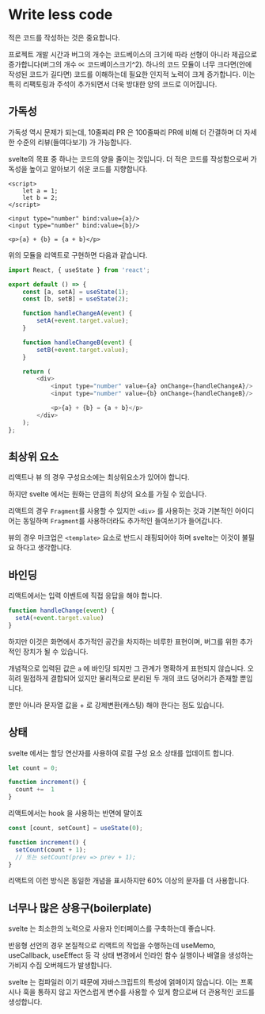 # Write less code
적은 코드를 작성하는 것은 중요합니다. 

프로젝트 개발 시간과 버그의 개수는 코드베이스의 크기에 따라 선형이 아니라 제곱으로 증가합니다(버그의 개수 ∝ 코드베이스크기^2).
하나의 코드 모듈이 너무 크다면(안에 작성된 코드가 길다면) 코드를 이해하는데 필요한 인지적 노력이 크게 증가합니다.
이는 특히 리팩토링과 주석이 추가되면서 더욱 방대한 양의 코드로 이어집니다.

## 가독성
가독성 역시 문제가 되는데, 10줄짜리 PR 은 100줄짜리 PR에 비해 더 간결하며 더 자세한 수준의 리뷰(들여다보기) 가 가능합니다.

svelte의 목표 중 하나는 코드의 양을 줄이는 것입니다.
더 적은 코드를 작성함으로써 가독성을 높이고 알아보기 쉬운 코드를 지향합니다.

```sveltehtml
<script>
    let a = 1;
    let b = 2;
</script>

<input type="number" bind:value={a}/>
<input type="number" bind:value={b}/>

<p>{a} + {b} = {a + b}</p>
```

위의 모듈을 리액트로 구현하면 다음과 같습니다.
```js
import React, { useState } from 'react';

export default () => {
    const [a, setA] = useState(1);
    const [b, setB] = useState(2);

    function handleChangeA(event) {
        setA(+event.target.value);
    }

    function handleChangeB(event) {
        setB(+event.target.value);
    }

    return (
        <div>
            <input type="number" value={a} onChange={handleChangeA}/>
            <input type="number" value={b} onChange={handleChangeB}/>

            <p>{a} + {b} = {a + b}</p>
        </div>
    );
};
```

## 최상위 요소
리액트나 뷰 의 경우 구성요소에는 최상위요소가 있어야 합니다. 

하지만 svelte 에서는 원화는 만큼의 최상의 요소를 가질 수 있습니다.

리액트의 경우 `Fragment`를 사용할 수 있지만 `<div>` 를 사용하는 것과 기본적인 아이디어는 동일하며 `Fragment`를 사용하더라도 추가적인 들여쓰기가 들어갑니다.

뷰의 경우 마크업은 `<template>` 요소로 반드시 래핑되어야 하며 svelte는 이것이 불필요 하다고 생각합니다.

## 바인딩
리액트에서는 입력 이벤트에 직접 응답을 해야 합니다.
```js
function handleChange(event) {
  setA(+event.target.value)
}
```

하지만 이것은 화면에서 추가적인 공간을 차지하는 비루한 표현이며, 버그를 위한 추가적인 장치가 될 수 있습니다.

개념적으로 입력된 값은 `a` 에 바인딩 되지만 그 관계가 명확하게 표현되지 않습니다. 
오히려 밀접하게 결합되어 있지만 물리적으로 분리된 두 개의 코드 덩어리가 존재할 뿐입니다. 

뿐만 아니라 문자열 값을 + 로 강제변환(캐스팅) 해야 한다는 점도 있습니다. 

## 상태
svelte 에서는 할당 연산자를 사용하여 로컬 구성 요소 상태를 업데이트 합니다.
```js
let count = 0;

function increment() {
  count +=  1
}
```

리액트에서는 hook 을 사용하는 반면에 말이죠
```js
const [count, setCount] = useState(0);

function increment() {
  setCount(count + 1);
  // 또는 setCount(prev => prev + 1); 
}
```

리액트의 이런 방식은 동일한 개념을 표시하지만 60% 이상의 문자를 더 사용합니다. 

## 너무나 많은 상용구(boilerplate)
svelte 는 최소한의 노력으로 사용자 인터페이스를 구축하는데 좋습니다.

반응형 선언의 경우 본질적으로 리액트의 작업을 수행하는데 useMemo, useCallback, useEffect 등 각 상태 변경에서 인라인 함수 실행이나 배열을 생성하는 가비지 수집 오버헤드가 발생합니다.

svelte 는 컴파일러 이기 때문에 자바스크립트의 특성에 얽매이지 않습니다. 이는 프록시나 훅을 통하지 않고 자연스럽게 변수를 사용할 수 있게 함으로써 더 관용적인 코드를 생성합니다.
